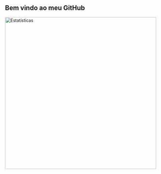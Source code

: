 ## Bem vindo ao meu GitHub


<div>
<img src="https://github-readme-stats.vercel.app/api?username=JoaoVFAndrade&show_icons=true&theme=tokyonight" alt="Estatísticas" width="500">
</div>

##
